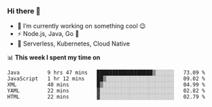 ### Hi there 👋

<!--
**nodejh/nodejh** is a ✨ _special_ ✨ repository because its `README.md` (this file) appears on your GitHub profile.

Here are some ideas to get you started:

- 🔭 I’m currently working on ...
- 🌱 I’m currently learning ...
- 👯 I’m looking to collaborate on ...
- 🤔 I’m looking for help with ...
- 💬 Ask me about ...
- 📫 How to reach me: ...
- 😄 Pronouns: ...
- ⚡ Fun fact: ...
-->

- 🔭 I’m currently working on something cool :wink:
- ⚡ Node.js, Java, Go :thought_balloon:
- 🤖 Serverless, Kubernetes, Cloud Native

📊 **This week I spent my time on**

<!--START_SECTION:waka-->
```text
Java         9 hrs 47 mins   ██████████████████▒░░░░░░   73.09 % 
JavaScript   1 hr 12 mins    ██▒░░░░░░░░░░░░░░░░░░░░░░   09.02 % 
XML          40 mins         █▒░░░░░░░░░░░░░░░░░░░░░░░   04.99 % 
YAML         22 mins         ▓░░░░░░░░░░░░░░░░░░░░░░░░   02.82 % 
HTML         22 mins         ▓░░░░░░░░░░░░░░░░░░░░░░░░   02.79 % 
```
<!--END_SECTION:waka-->


<!--
:traffic_light: **Visitors**

![visitors](https://visitor-badge.glitch.me/badge?page_id=nodejh.nodejh)
-->
